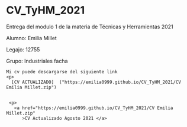 # CV_TyHM_2021
<p>
  
  Entrega del modulo 1 de la materia de Técnicas y Herramientas  2021
  <p>
    Alumno: Emilia Millet
    <p>
      Legajo: 12755
      <p>
      Grupo: Industriales facha
  <p>
    
    Mi cv puede descargarse del siguiente link
    <p>
      [CV ACTUALIZADO]  ("https://emilia0999.github.io/CV_TyHM_2021/CV Emilia Millet.zip")
      
      
     <p>
       <a href="https://emilia0999.github.io/CV_TyHM_2021/CV Emilia Millet.zip"
          >CV Actualizado Agosto 2021 </a>

         
      
